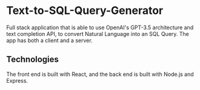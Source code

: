 # Text-to-SQL-Query-Generator
Full stack application that is able to use OpenAI's GPT-3.5 architecture and text completion API, to convert Natural Language into an SQL Query. The app has both a client and a server.

## Technologies
The front end is built with React, and the back end is built with Node.js and Express.
